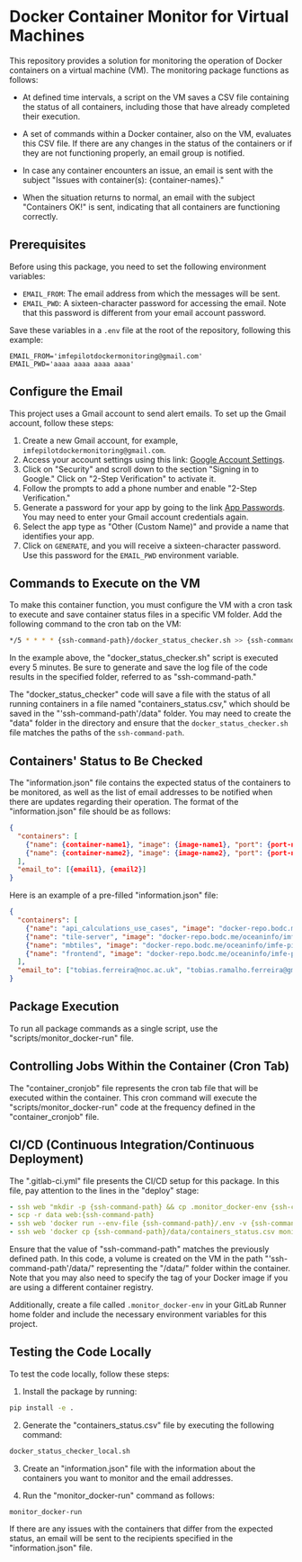 # Docker Container Monitor for Virtual Machines

This repository provides a solution for monitoring the operation of Docker containers on a virtual machine (VM). The monitoring package functions as follows:

- At defined time intervals, a script on the VM saves a CSV file containing the status of all containers, including those that have already completed their execution.

- A set of commands within a Docker container, also on the VM, evaluates this CSV file. If there are any changes in the status of the containers or if they are not functioning properly, an email group is notified.

- In case any container encounters an issue, an email is sent with the subject "Issues with container(s): {container-names}."

- When the situation returns to normal, an email with the subject "Containers OK!" is sent, indicating that all containers are functioning correctly.

## Prerequisites

Before using this package, you need to set the following environment variables:

- `EMAIL_FROM`: The email address from which the messages will be sent.
- `EMAIL_PWD`: A sixteen-character password for accessing the email. Note that this password is different from your email account password.

Save these variables in a `.env` file at the root of the repository, following this example:

```env
EMAIL_FROM='imfepilotdockermonitoring@gmail.com'
EMAIL_PWD='aaaa aaaa aaaa aaaa'
```

## Configure the Email

This project uses a Gmail account to send alert emails. To set up the Gmail account, follow these steps:

1. Create a new Gmail account, for example, `imfepilotdockermonitoring@gmail.com`.
2. Access your account settings using this link: [Google Account Settings](https://myaccount.google.com).
3. Click on "Security" and scroll down to the section "Signing in to Google." Click on "2-Step Verification" to activate it.
4. Follow the prompts to add a phone number and enable "2-Step Verification."
5. Generate a password for your app by going to the link [App Passwords](https://myaccount.google.com/apppasswords). You may need to enter your Gmail account credentials again.
6. Select the app type as "Other (Custom Name)" and provide a name that identifies your app.
7. Click on `GENERATE`, and you will receive a sixteen-character password. Use this password for the `EMAIL_PWD` environment variable.

## Commands to Execute on the VM

To make this container function, you must configure the VM with a cron task to execute and save container status files in a specific VM folder. Add the following command to the cron tab on the VM:

```bash
*/5 * * * * {ssh-command-path}/docker_status_checker.sh >> {ssh-command-path}/data/cron.log 2>&1
```

In the example above, the "docker_status_checker.sh" script is executed every 5 minutes. Be sure to generate and save the log file of the code results in the specified folder, referred to as "ssh-command-path."

The "docker_status_checker" code will save a file with the status of all running containers in a file named "containers_status.csv," which should be saved in the "'ssh-command-path'/data" folder. You may need to create the "data" folder in the directory and ensure that the `docker_status_checker.sh` file matches the paths of the `ssh-command-path`.

## Containers' Status to Be Checked

The "information.json" file contains the expected status of the containers to be monitored, as well as the list of email addresses to be notified when there are updates regarding their operation. The format of the "information.json" file should be as follows:

```json
{
  "containers": [
    {"name": {container-name1}, "image": {image-name1}, "port": {port-number1}},
    {"name": {container-name2}, "image": {image-name2}, "port": {port-number2}}
  ],
  "email_to": [{email1}, {email2}]
}
```

Here is an example of a pre-filled "information.json" file:

```json
{
  "containers": [
    {"name": "api_calculations_use_cases", "image": "docker-repo.bodc.me/oceaninfo/imfe-pilot/api_calculations_use_cases_web:latest", "port": "8081"},
    {"name": "tile-server", "image": "docker-repo.bodc.me/oceaninfo/imfe-pilot/titiler-uvicorn:latest", "port": "8083"},
    {"name": "mbtiles", "image": "docker-repo.bodc.me/oceaninfo/imfe-pilot/mbtiles:latest", "port": "8082"},
    {"name": "frontend", "image": "docker-repo.bodc.me/oceaninfo/imfe-pilot/frontend:latest", "port": "8080"}
  ],
  "email_to": ["tobias.ferreira@noc.ac.uk", "tobias.ramalho.ferreira@gmail.com"]
}
```

## Package Execution

To run all package commands as a single script, use the "scripts/monitor_docker-run" file.

## Controlling Jobs Within the Container (Cron Tab)

The "container_cronjob" file represents the cron tab file that will be executed within the container. This cron command will execute the "scripts/monitor_docker-run" code at the frequency defined in the "container_cronjob" file.

## CI/CD (Continuous Integration/Continuous Deployment)

The ".gitlab-ci.yml" file presents the CI/CD setup for this package. In this file, pay attention to the lines in the "deploy" stage:

```yaml
- ssh web "mkdir -p {ssh-command-path} && cp .monitor_docker-env {ssh-command-path}/.env"
- scp -r data web:{ssh-command-path}
- ssh web 'docker run --env-file {ssh-command-path}/.env -v {ssh-command-path}/data/:/data -d -t --name monitor_docker docker-repo.bodc.me/oceaninfo/imfe-pilot/monitor_docker:latest'
- ssh web 'docker cp {ssh-command-path}/data/containers_status.csv monitor_docker:/data/'
```

Ensure that the value of "ssh-command-path" matches the previously defined path. In this code, a volume is created on the VM in the path "'ssh-command-path'/data/" representing the "/data/" folder within the container. Note that you may also need to specify the tag of your Docker image if you are using a different container registry.

Additionally, create a file called `.monitor_docker-env` in your GitLab Runner home folder and include the necessary environment variables for this project.

## Testing the Code Locally

To test the code locally, follow these steps:

1. Install the package by running:

```bash
pip install -e .
```

2. Generate the "containers_status.csv" file by executing the following command:

```bash
docker_status_checker_local.sh
```

3. Create an "information.json" file with the information about the containers you want to monitor and the email addresses.

4. Run the "monitor_docker-run" command as follows:

```bash
monitor_docker-run
```

If there are any issues with the containers that differ from the expected status, an email will be sent to the recipients specified in the "information.json" file.
